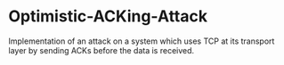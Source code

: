 # Optimistic-ACKing-Attack
Implementation of an attack on a system which uses TCP at its transport layer by sending ACKs before the data is received.
